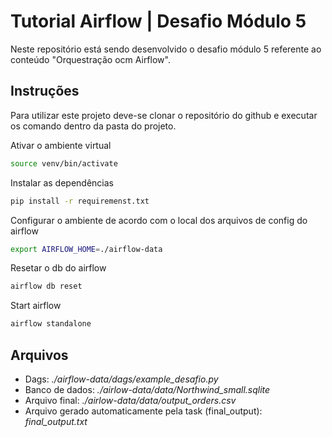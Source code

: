 # Tutorial Airflow | Desafio Módulo 5

Neste repositório está sendo desenvolvido o desafio módulo 5 referente ao conteúdo "Orquestração ocm Airflow". 

## Instruções

Para utilizar este projeto deve-se clonar o repositório do github e executar os comando dentro da pasta do projeto. 

Ativar o ambiente virtual
```bash
source venv/bin/activate
```

Instalar as dependências
```bash
pip install -r requiremenst.txt
```

Configurar o ambiente de acordo com o local dos arquivos de config do airflow
```bash
export AIRFLOW_HOME=./airflow-data
```

Resetar o db do airflow 
```bash
airflow db reset
```

Start airflow
```bash
airflow standalone
```

## Arquivos
- Dags: *./airflow-data/dags/example_desafio.py*
- Banco de dados: *./airlow-data/data/Northwind_small.sqlite*
- Arquivo final: *./airlow-data/data/output_orders.csv*
- Arquivo gerado automaticamente pela task (final_output): *final_output.txt*
